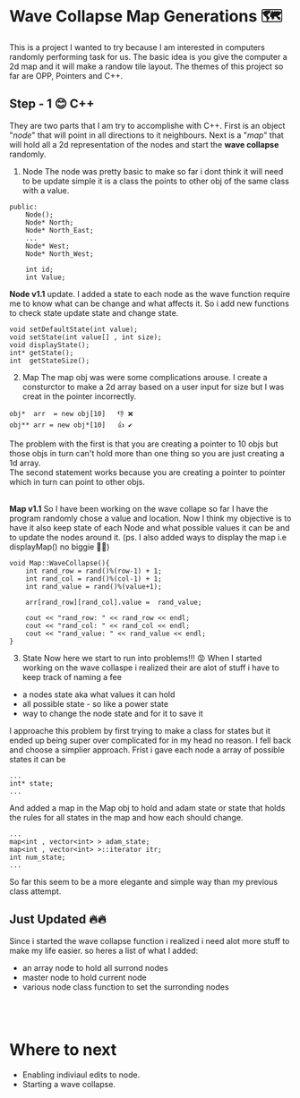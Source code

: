 # Wave Collapse Map Generations 🗺

This is a project I wanted to try because I am interested in computers randomly performing task for us. The basic idea is you give the computer a 2d map and it will make a randow tile layout. The themes of this project so far are OPP, Pointers and C++.

## Step - 1 😊 C++ 
They are two parts that I am try to accomplishe with C++. First is an object "*node*" that will point in all directions to it neighbours. Next is a "*map*" that will hold all a 2d representation of the nodes and start the **wave collapse** randomly.

1. Node 
The node was pretty basic to make so far i dont think it will need to be update simple it is a class the points to other obj of the same class with a value. 

```
public:
    Node();
    Node* North;
    Node* North_East;
    ...
    Node* West;
    Node* North_West;
    
    int id;    
    int Value;           
```

**Node v1.1** update. I added a state to each node as the wave function require me to know what can be change and what affects it. So i add new functions to check state update state and change state.
```
void setDefaultState(int value);
void setState(int value[] , int size);
void displayState();
int* getState();
int  getStateSize();

```

2. Map
The map obj was were some complications arouse. I create a consturctor to make a 2d array based on a user input for size but I was creat in the pointer incorrectly.</br>
```
obj*  arr  = new obj[10]   👎 ❌ 
obj** arr = new obj*[10]   👍 ✔
```
The problem with the first is that you are creating a pointer to 10 objs but those objs in turn can't hold more than one thing so you are just creating a 1d array.</br>
The second statement works because you are creating a pointer to pointer which in turn can point to other objs.</br></br>

**Map v1.1** So I have been working on the wave collape so far I have the program randomly chose a value and location. Now I think my objective is to have it also keep state of each 
Node and what possible values it can be and to update the nodes around it. (ps. I also added ways to display the map i.e displayMap() no biggie 🤷‍♂️)
```
void Map::WaveCollapse(){
    int rand_row = rand()%(row-1) + 1;
    int rand_col = rand()%(col-1) + 1;
    int rand_value = rand()%(value+1);
    
    arr[rand_row][rand_col].value =  rand_value;

    cout << "rand_row: " << rand_row << endl;
    cout << "rand_col: " << rand_col << endl;
    cout << "rand_value: " << rand_value << endl;
}
```

3. State
Now here we start to run into problems!!! 😡 
When I started working on the wave collaspe i realized their are alot of stuff i have to keep track of naming a fee
* a nodes state aka what values it can hold 
* all possible state - so like a power state
* way to change the node state and for it to save it

I approache this problem by first trying to make a class for states but it ended up being super over complicated for in my head no reason. I fell back and choose a simplier approach. Frist i gave each node a array of possible states it can be 
```
...
int* state;
...
```

And added a map in the Map obj to hold and adam state or state that holds the rules for all states in the map and how each should change.

```
...
map<int , vector<int> > adam_state;
map<int , vector<int> >::iterator itr;
int num_state;
...
```

So far this seem to be a more elegante and simple way than my previous class attempt.

</hr>

## Just Updated 🔥🔥

Since i started the wave collapse function i realized i need alot more stuff to make my life easier. so heres a list of what I added: 

* an array node to hold all surrond nodes
* master node to hold current node
* various node class function to set the surronding nodes 


</br>
</br>
</hr>

# Where to next
- Enabling indiviaul edits to node.
- Starting a wave collapse.